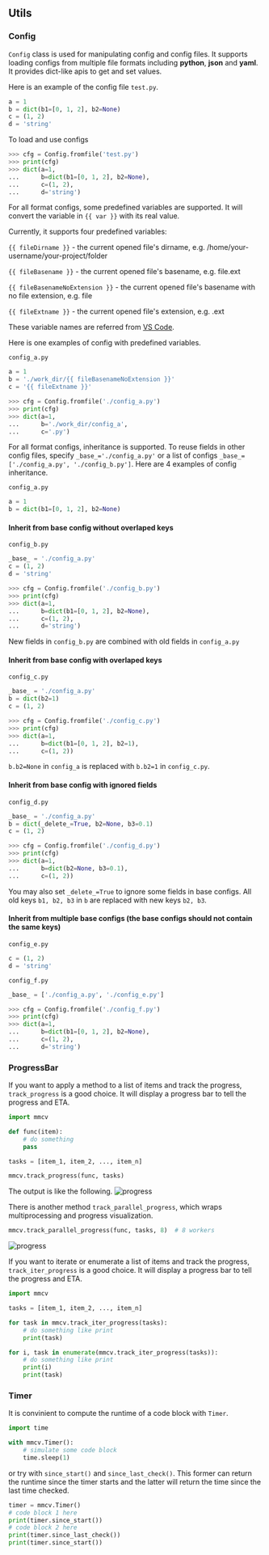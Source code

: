 ## Utils

### Config

`Config` class is used for manipulating config and config files. It supports
loading configs from multiple file formats including **python**, **json** and **yaml**.
It provides dict-like apis to get and set values.

Here is an example of the config file `test.py`.

```python
a = 1
b = dict(b1=[0, 1, 2], b2=None)
c = (1, 2)
d = 'string'
```

To load and use configs

```python
>>> cfg = Config.fromfile('test.py')
>>> print(cfg)
>>> dict(a=1,
...      b=dict(b1=[0, 1, 2], b2=None),
...      c=(1, 2),
...      d='string')
```

For all format configs, some predefined variables are supported. It will convert the variable in `{{ var }}` with its real value.

Currently, it supports four predefined variables:

`{{ fileDirname }}` - the current opened file's dirname, e.g. /home/your-username/your-project/folder

`{{ fileBasename }}` - the current opened file's basename, e.g. file.ext

`{{ fileBasenameNoExtension }}` - the current opened file's basename with no file extension, e.g. file

`{{ fileExtname }}` - the current opened file's extension, e.g. .ext

These variable names are referred from [VS Code](https://code.visualstudio.com/docs/editor/variables-reference).

Here is one examples of config with predefined variables.

`config_a.py`

```python
a = 1
b = './work_dir/{{ fileBasenameNoExtension }}'
c = '{{ fileExtname }}'
```

```python
>>> cfg = Config.fromfile('./config_a.py')
>>> print(cfg)
>>> dict(a=1,
...      b='./work_dir/config_a',
...      c='.py')
```

For all format configs, inheritance is supported. To reuse fields in other config files,
specify `_base_='./config_a.py'` or a list of configs `_base_=['./config_a.py', './config_b.py']`.
Here are 4 examples of config inheritance.

`config_a.py`

```python
a = 1
b = dict(b1=[0, 1, 2], b2=None)
```

#### Inherit from base config without overlaped keys

`config_b.py`

```python
_base_ = './config_a.py'
c = (1, 2)
d = 'string'
```

```python
>>> cfg = Config.fromfile('./config_b.py')
>>> print(cfg)
>>> dict(a=1,
...      b=dict(b1=[0, 1, 2], b2=None),
...      c=(1, 2),
...      d='string')
```

New fields in `config_b.py` are combined with old fields in `config_a.py`

#### Inherit from base config with overlaped keys

`config_c.py`

```python
_base_ = './config_a.py'
b = dict(b2=1)
c = (1, 2)
```

```python
>>> cfg = Config.fromfile('./config_c.py')
>>> print(cfg)
>>> dict(a=1,
...      b=dict(b1=[0, 1, 2], b2=1),
...      c=(1, 2))
```

`b.b2=None` in `config_a` is replaced with `b.b2=1` in `config_c.py`.

#### Inherit from base config with ignored fields

`config_d.py`

```python
_base_ = './config_a.py'
b = dict(_delete_=True, b2=None, b3=0.1)
c = (1, 2)
```

```python
>>> cfg = Config.fromfile('./config_d.py')
>>> print(cfg)
>>> dict(a=1,
...      b=dict(b2=None, b3=0.1),
...      c=(1, 2))
```

You may also set `_delete_=True` to ignore some fields in base configs. All old keys `b1, b2, b3` in `b` are replaced with new keys `b2, b3`.

#### Inherit from multiple base configs (the base configs should not contain the same keys)

`config_e.py`

```python
c = (1, 2)
d = 'string'
```

`config_f.py`

```python
_base_ = ['./config_a.py', './config_e.py']
```

```python
>>> cfg = Config.fromfile('./config_f.py')
>>> print(cfg)
>>> dict(a=1,
...      b=dict(b1=[0, 1, 2], b2=None),
...      c=(1, 2),
...      d='string')
```

### ProgressBar

If you want to apply a method to a list of items and track the progress, `track_progress`
is a good choice. It will display a progress bar to tell the progress and ETA.

```python
import mmcv

def func(item):
    # do something
    pass

tasks = [item_1, item_2, ..., item_n]

mmcv.track_progress(func, tasks)
```

The output is like the following.
![progress](_static/progress.gif)

There is another method `track_parallel_progress`, which wraps multiprocessing and
progress visualization.

```python
mmcv.track_parallel_progress(func, tasks, 8)  # 8 workers
```

![progress](_static/parallel_progress.gif)

If you want to iterate or enumerate a list of items and track the progress, `track_iter_progress`
is a good choice. It will display a progress bar to tell the progress and ETA.

```python
import mmcv

tasks = [item_1, item_2, ..., item_n]

for task in mmcv.track_iter_progress(tasks):
    # do something like print
    print(task)

for i, task in enumerate(mmcv.track_iter_progress(tasks)):
    # do something like print
    print(i)
    print(task)
```

### Timer

It is convinient to compute the runtime of a code block with `Timer`.

```python
import time

with mmcv.Timer():
    # simulate some code block
    time.sleep(1)
```

or try with `since_start()` and `since_last_check()`. This former can
return the runtime since the timer starts and the latter will return the time
since the last time checked.

```python
timer = mmcv.Timer()
# code block 1 here
print(timer.since_start())
# code block 2 here
print(timer.since_last_check())
print(timer.since_start())
```
